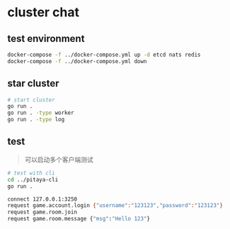 # cluster chat


## test environment

```bash
docker-compose -f ../docker-compose.yml up -d etcd nats redis
docker-compose -f ../docker-compose.yml down
```

## star cluster

```bash
# start cluster
go run .
go run . -type worker
go run . -type log
```

## test

> 可以启动多个客户端测试

```bash
# test with cli
cd ../pitaya-cli
go run .

connect 127.0.0.1:3250
request game.account.login {"username":"123123","password":"123123"}
request game.room.join
request game.room.message {"msg":"Hello 123"}
```